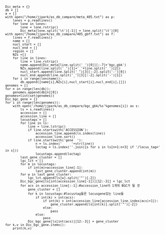 <pre>
<code>
<pre>
<code>
Dic_meta = {}
db = []
a = []
with open("/home/jjpark/as_db_compare/meta_405.txt") as p:
    lones = p.readlines()
    for lone in lones:
        lone = lone.rstrip()
        Dic_meta[lone.split('\t')[-1]] = lone.split('\t')[0]
with open("/home/jjpark/as_db_compare/405_gbff.txt") as f:
    lines = f.readlines()
    name = []
    nucl_start = []
    nucl_end = []
    region = []
    NZs =[]
    for line in lines:
        line = line.rstrip()
        name.append(Dic_meta[line.split('_')[0]][:-7]+'bgc.gbk')
        NZs.append(line.split('_')[1]+'_'+line.split('_')[2])
        nucl_start.append(line.split('_')[3][:-2].split('-')[0])
        nucl_end.append(line.split('_')[3][:-2].split('-')[1])
    for i in range(len(name)):
        db.append([name[i],NZs[i],nucl_start[i],nucl_end[i],[]])
genomes = []
for n in range(len(db)):
    genomes.append(db[n][0])
genomes=list(set(genomes))
Dic_bgc_gene = {}
for i in range(len(genomes)):
    with open('/home/jjpark/as_db_compare/bgc_gbk/%s'%genomes[i]) as s:
        ls = s.readlines()
        accession = [] 
        accession_line = []
        locustags = []
        for line in ls:
            line = line.lstrip()
            if line.startswith('ACCESSION'): 
                accession_line.append(ls.index(line))
                accession_line.sort()
            if line.startswith('gene  '): 
                n = ls.index('     '+str(line))
                loctag = ls.index(''.join([s for s in ls[n+1:n+3] if '/locus_tag=' in s]))
                locustags.append(loctag)
        last_gene_cluster = []
        lgc_lct = []
        for m in locustags:
            if int(m)>accession_line[-1]:
                last_gene_cluster.append(int(m))
        for w in last_gene_cluster:
            lgc_lct.append(ls[w].split('"')[-2])
        Dic_bgc_gene[ls[int(accession_line[-1])][12:-3]] = lgc_lct
        for acs in accession_line[:-1]:#accession_line이 1개의 BGC가 될 것 
            gene_cluster = []
            for k in locustags:#locustag들은 locusgene있는 line들
                if int(k) > int(acs):
                    if int(k) < int(accession_line[accession_line.index(acs)+1]):
                        gene_cluster.append(ls[int(k)].split('"')[-2])
                    else:
                        pass
                else:
                    pass
            Dic_bgc_gene[ls[int(acs)][12:-3]] = gene_cluster
for k,v in Dic_bgc_gene.items():
    print(k,v)
</code>
</pre>
</code>
</pre>
